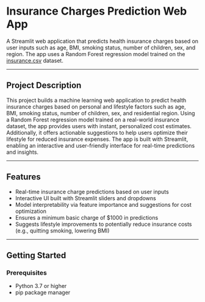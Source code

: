 # Insurance Charges Prediction Web App

A Streamlit web application that predicts health insurance charges based on user inputs such as age, BMI, smoking status, number of children, sex, and region. The app uses a Random Forest regression model trained on the [insurance.csv](https://www.kaggle.com/datasets/mirichoi0218/insurance) dataset.

---

## Project Description

This project builds a machine learning web application to predict health insurance charges based on personal and lifestyle factors such as age, BMI, smoking status, number of children, sex, and residential region. Using a Random Forest regression model trained on a real-world insurance dataset, the app provides users with instant, personalized cost estimates. Additionally, it offers actionable suggestions to help users optimize their lifestyle for reduced insurance expenses. The app is built with Streamlit, enabling an interactive and user-friendly interface for real-time predictions and insights.

---

## Features

- Real-time insurance charge predictions based on user inputs
- Interactive UI built with Streamlit sliders and dropdowns
- Model interpretability via feature importance and suggestions for cost optimization
- Ensures a minimum basic charge of $1000 in predictions
- Suggests lifestyle improvements to potentially reduce insurance costs (e.g., quitting smoking, lowering BMI)

---

## Getting Started

### Prerequisites

- Python 3.7 or higher
- pip package manager


